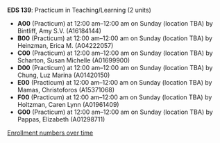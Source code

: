 **EDS 139**: Practicum in Teaching/Learning (2 units)

- **A00** (Practicum) at 12:00 am–12:00 am on Sunday (location TBA) by Bintliff, Amy S.V. (A16184144)
- **B00** (Practicum) at 12:00 am–12:00 am on Sunday (location TBA) by Heinzman, Erica M. (A04222057)
- **C00** (Practicum) at 12:00 am–12:00 am on Sunday (location TBA) by Scharton, Susan Michelle (A01699900)
- **D00** (Practicum) at 12:00 am–12:00 am on Sunday (location TBA) by Chung, Luz Marina (A01420150)
- **E00** (Practicum) at 12:00 am–12:00 am on Sunday (location TBA) by Mamas, Christoforos (A15371068)
- **F00** (Practicum) at 12:00 am–12:00 am on Sunday (location TBA) by Holtzman, Caren Lynn (A01961409)
- **G00** (Practicum) at 12:00 am–12:00 am on Sunday (location TBA) by Pappas, Elizabeth (A01298711)

[Enrollment numbers over time](./EDS139.tsv)
